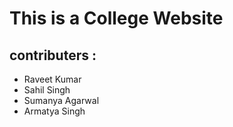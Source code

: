 # This is a College Website
## contributers :
  * Raveet Kumar
  * Sahil Singh
  * Sumanya Agarwal
  * Armatya Singh
  
